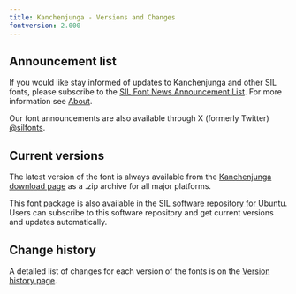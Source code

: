 ```yaml
---
title: Kanchenjunga - Versions and Changes
fontversion: 2.000
---
```


## Announcement list

If you would like stay informed of updates to Kanchenjunga and other SIL fonts, please subscribe to the [SIL Font News Announcement List](https://groups.google.com/a/groups.sil.org/forum/#!forum/sil-font-news). For more information see [About](about.md).

Our font announcements are also available through X (formerly Twitter) [\@silfonts](https://x.com/silfonts).

## Current versions

The latest version of the font is always available from the [Kanchenjunga download page](https://software.sil.org/kanchenjunga/download) as a .zip archive for all major platforms.

This font package is also available in the [SIL software repository for Ubuntu](https://packages.sil.org/). Users can subscribe to this software repository and get current versions and updates automatically.

## Change history

A detailed list of changes for each version of the fonts is on the [Version history page](history.md).
